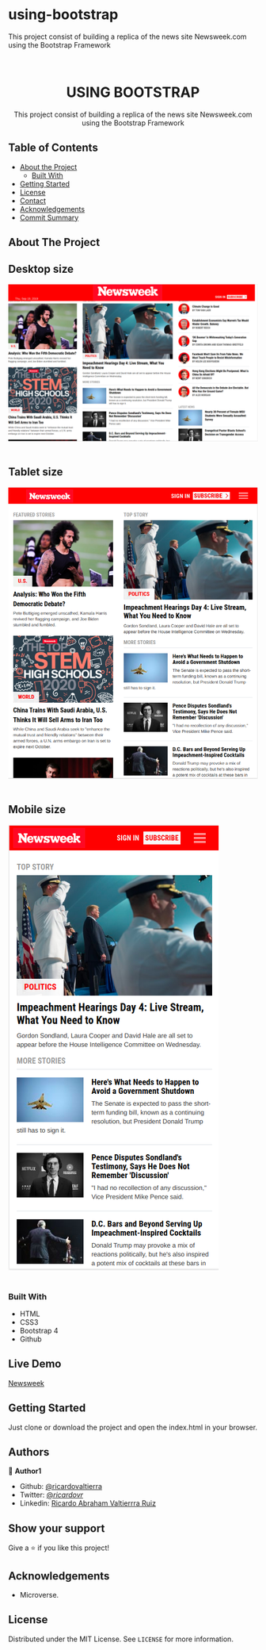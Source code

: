 # using-bootstrap
This project consist of building a replica of the news site Newsweek.com using the Bootstrap Framework

<!--
*** Thanks for checking out this README Template. 
-->


<!-- PROJECT TITLE -->

<br />
<h1 align="center">USING BOOTSTRAP</h1>
<p align="center">
    This project consist of building a replica of the news site Newsweek.com using the Bootstrap Framework
    <br />
</p>


<!-- TABLE OF CONTENTS -->


## Table of Contents

* [About the Project](#about-the-project)
    * [Built With](#built-with)
* [Getting Started](#getting-started)
* [License](#license)
* [Contact](#contact)
* [Acknowledgements](#acknowledgements)
* [Commit Summary](#commit-summary)


<!-- ABOUT THE PROJECT -->
## About The Project

## Desktop size
![Screenshot Image](assets/img/screenshot/1.png)
<br><br>

## Tablet size
![Screenshot Image](assets/img/screenshot/2.png)
<br><br>

## Mobile size
![Screenshot Image](assets/img/screenshot/3.png)
<br><br>

### Built With 

* HTML
* CSS3
* Bootstrap 4
* Github

<!-- LIVE DEMO -->
## Live Demo

[Newsweek](https://ricardovaltierra.github.io/using-bootstrap/)

<!-- GETTING STARTED -->
## Getting Started

Just clone or download the project and open the index.html in your browser.

<!-- AUTHORS -->
## Authors

👤 **Author1**

- Github: [@ricardovaltierra](https://github.com/ricardovaltierra)
- Twitter: [@_ricardovr_](https://twitter.com/_ricardovr_)
- Linkedin: [Ricardo Abraham Valtierrra Ruiz](https://www.linkedin.com/in/ricardo-abraham-valtierrra-ruiz-3a07a849/)

## Show your support

Give a ⭐️ if you like this project!

<!-- ACKNOWLEDGEMENTS -->
## Acknowledgements

* Microverse.

<!-- LICENSE -->
## License

Distributed under the MIT License. See `LICENSE` for more information.
